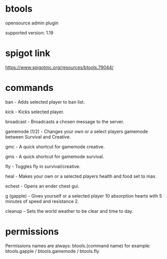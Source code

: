 # btools
opensource admin plugin

supported version: 1.19

# spigot link
https://www.spigotmc.org/resources/btools.79044/

# commands
ban - Adds selected player to ban list.

kick - Kicks selected player.

broadcast - Broadcasts a chosen message to the server.

gamemode (1/2) - Changes your own or a select players gamemode between Survival and Creative.

gmc - A quick shortcut for gamemode creative.

gms - A quick shortcut for gamemode survival.

fly - Toggles fly in survival/creative.

heal - Makes your own or a selected players health and food set to max.

echest - Opens an ender chest gui.

g (gapple) - Gives yourself or a selected player 10 absorption hearts with 5 minutes of speed and resistance 2.

cleanup - Sets the world weather to be clear and time to day.

# permissions
Permissions names are always: btools.(command name) for example: btools.gapple / btools.gamemode / btools.fly
